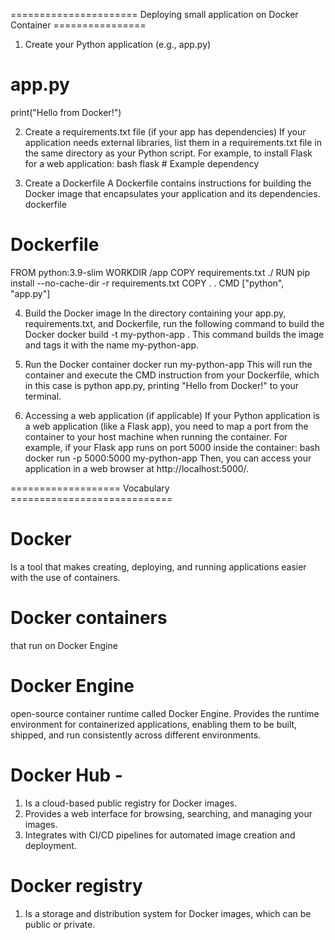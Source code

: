 ====================== Deploying small application on Docker Container ================
1. Create your Python application (e.g., app.py)
# app.py
print("Hello from Docker!")

2. Create a requirements.txt file (if your app has dependencies)
If your application needs external libraries, list them in a requirements.txt file in the same directory as your Python script. For example, to install Flask for a web application: 
bash
flask # Example dependency

3. Create a Dockerfile
A Dockerfile contains instructions for building the Docker image that encapsulates your application and its dependencies. 
dockerfile
# Dockerfile
FROM python:3.9-slim
WORKDIR /app
COPY requirements.txt ./
RUN pip install --no-cache-dir -r requirements.txt
COPY . .
CMD ["python", "app.py"]


4. Build the Docker image
In the directory containing your app.py, requirements.txt, and Dockerfile, run the following command to build the Docker docker build -t my-python-app .
This command builds the image and tags it with the name my-python-app. 

5. Run the Docker container
docker run my-python-app
This will run the container and execute the CMD instruction from your Dockerfile, which in this case is python app.py, printing "Hello from Docker!" to your terminal. 

6. Accessing a web application (if applicable)
If your Python application is a web application (like a Flask app), you need to map a port from the container to your host machine when running the container. For example, if your Flask app runs on port 5000 inside the container: 
bash
docker run -p 5000:5000 my-python-app
Then, you can access your application in a web browser at http://localhost:5000/. 



=================== Vocabulary ============================

# Docker 
Is a tool that makes creating, deploying, and running applications easier with the use of containers.

# Docker containers 
that run on Docker Engine

#  Docker Engine
open-source container runtime called Docker Engine. 
Provides the runtime environment for containerized applications, enabling them to be built, shipped, and run consistently across different environments. 

# Docker Hub - 
1) Is a cloud-based public registry for Docker images.
2) Provides a web interface for browsing, searching, and managing your images. 
3) Integrates with CI/CD pipelines for automated image creation and deployment. 

# Docker registry
1) Is a storage and distribution system for Docker images, which can be public or private.
